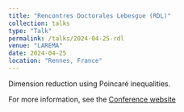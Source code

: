 ```yaml
---
title: "Rencontres Doctorales Lebesgue (RDL)"
collection: talks
type: "Talk"
permalink: /talks/2024-04-25-rdl
venue: "LAREMA"
date: 2024-04-25
location: "Rennes, France"
---
```


Dimension reduction using Poincaré inequalities.

For more information, see the [Conference website](https://www.lebesgue.fr/fr/RDL2024)